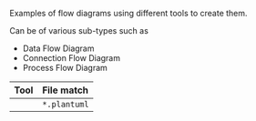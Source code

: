 Examples of flow diagrams using different tools to create them.

Can be of various sub-types such as 
* Data Flow Diagram
* Connection Flow Diagram
* Process Flow Diagram



Tool | File match |
:--- | :---
| [](draw.io) | `*.plantuml` |

